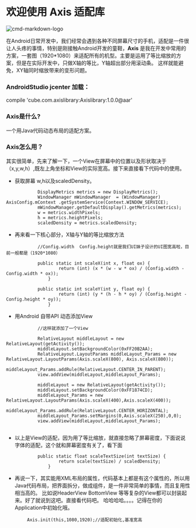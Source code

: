 # 欢迎使用 Axis 适配库
![cmd-markdown-logo](https://ss0.bdstatic.com/70cFuHSh_Q1YnxGkpoWK1HF6hhy/it/u=1991354765,3873757137&fm=27&gp=0.jpg)

在Android日常开发中，我们经常会遇到各种不同屏幕尺寸的手机，适配是一件很让人头疼的事情，特别是刚接触Android开发的童鞋，**Axis** 是我在开发中常用的方案，一套图（1920*1080）来适配所有的机型。主要是运用了等比缩放的方案，但是在实际开发中，只做X轴的等比，Y轴超出部分用滚动条。
这样就能避免，XY轴同时缩放带来的变形问题。

### AndroidStudio jcenter 加载：
 compile 'cube.com.axislibrary:Axislibrary:1.0.0@aar'

### Axis是什么?
一个用Java代码动态布局的适配方案。

### Axis怎么用？

其实很简单，先来了解一下，一个View在屏幕中的位置以及形状取决于（x,y,w,h）,既左上角坐标和View的实际宽高。接下来直接看下代码中的使用。


* 获取屏幕 w,h以及scaledDensity。

```
            DisplayMetrics metrics = new DisplayMetrics();
            WindowManager mWindowManager  = (WindowManager) AxisConfig.mContext .getSystemService(Context.WINDOW_SERVICE);
            mWindowManager.getDefaultDisplay().getMetrics(metrics);
            w = metrics.widthPixels;
            h = metrics.heightPixels;
            scaledDensity = metrics.scaledDensity;

```

* 再来看一下核心部分，X轴与Y轴的等比缩放方法

```
            //Config.width  Config.height就是我们UI妹子设计的UI图宽高啦，目前一般都是（1920*1080）
            
            public static int scaleX(int x, float ox) {
            		return (int) (x * (w - w * ox) / (Config.width - Config.width * ox));
            	}
            
            public static int scaleY(int y, float oy) {
            		return (int) (y * (h - h * oy) / (Config.height - Config.height * oy));
            	}

```

        
* 用Android 自带API 动态添加View
```
            //这样就添加了一个View
            
            RelativeLayout middleLayout = new RelativeLayout(getActivity());
     		middleLayout.setBackgroundColor(0xFF20B2AA);
     		RelativeLayout.LayoutParams middleLayout_Params = new RelativeLayout.LayoutParams(Axis.scaleX(800), Axis.scaleX(800));
     		middleLayout_Params.addRule(RelativeLayout.CENTER_IN_PARENT);
     		view.addView(middleLayout,middleLayout_Params);
     
     		middleLayout = new RelativeLayout(getActivity());
     		middleLayout.setBackgroundColor(0xFF1874CD);
     		middleLayout_Params = new RelativeLayout.LayoutParams(Axis.scaleX(400),Axis.scaleX(400));
     		middleLayout_Params.addRule(RelativeLayout.CENTER_HORIZONTAL);
     		middleLayout_Params.setMargins(0,Axis.scaleX(250),0,0);
     		view.addView(middleLayout,middleLayout_Params);              
            
```

* 以上是View的适配，因为用了等比缩放，就直接忽略了屏幕密度，下面说说字体的适配，这个就和屏幕密度有关了，看下面

```
            public static float scaleTextSize(int textSize) {
            		return scale(textSize) / scaledDensity;
            	}            
```

* 再说一下，其实能用XML布局的属性，代码基本上都是有这个属性的，所以用Java代码布局，把界面拆分，做成组件，是一件非常简单的事情，而且复用性相当高的。
比如说HeaderView   BottomView  等等复杂的View都可以封装起来。好了就说到这吧。直接看代码吧。  哈哈哈哈。。。。记得在你的
Application中初始化哦。

```
        Axis.init(this,1080,1920);//适配初始化,基准宽高
```










